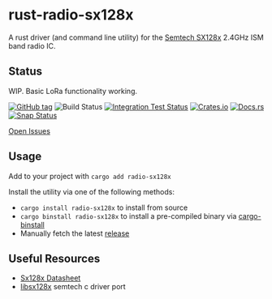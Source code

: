 # rust-radio-sx128x

A rust driver (and command line utility) for the [Semtech SX128x](https://www.semtech.com/products/wireless-rf/24-ghz-transceivers/sx1280) 2.4GHz ISM band radio IC.


## Status

WIP. Basic LoRa functionality working.

[![GitHub tag](https://img.shields.io/github/tag/rust-iot/rust-radio-sx128x.svg)](https://github.com/rust-iot/rust-radio-sx128x)
![Build Status](https://github.com/rust-iot/rust-radio-sx128x/workflows/Rust/badge.svg)
[![Integration Test Status](https://badge.buildkite.com/a8caa71f875a6ec62091a5dda4dbf7dc0e35eb4e02c8d0933b.svg)](https://buildkite.com/rust-iot/rust-radio-sx128x)
[![Crates.io](https://img.shields.io/crates/v/radio-sx128x.svg)](https://crates.io/crates/radio-sx128x)
[![Docs.rs](https://docs.rs/radio-sx128x/badge.svg)](https://docs.rs/radio-sx128x)
[![Snap Status](https://build.snapcraft.io/badge/rust-iot/rust-radio-sx128x.svg)](https://build.snapcraft.io/user/rust-iot/rust-radio-sx128x)

[Open Issues](https://github.com/rust-iot/rust-radio-sx128x/issues)

## Usage

Add to your project with `cargo add radio-sx128x`

Install the utility via one of the following methods:

- `cargo install radio-sx128x` to install from source
- `cargo binstall radio-sx128x` to install a pre-compiled binary via [cargo-binstall](https://github.com/ryankurte/cargo-binstall)
- Manually fetch the latest [release](https://github.com/rust-iot/rust-radio-sx128x/releases/)

## Useful Resources
- [Sx128x Datasheet](https://www.semtech.com/uploads/documents/DS_SX1280-1_V2.2.pdf)
- [libsx128x](https://github.com/ryankurte/libsx128x) semtech c driver port


